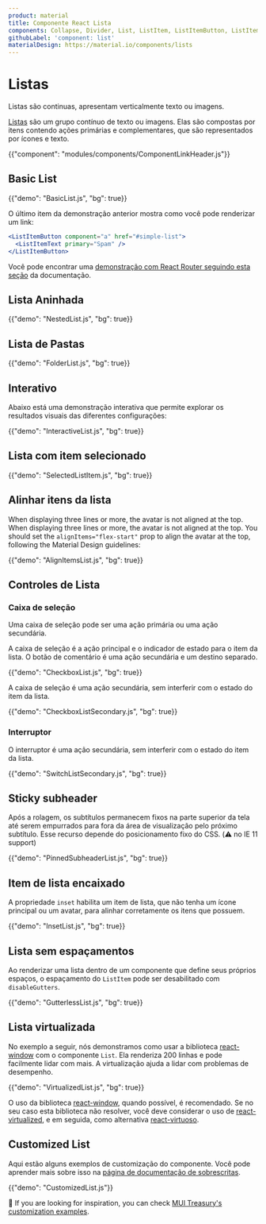 ```yaml
---
product: material
title: Componente React Lista
components: Collapse, Divider, List, ListItem, ListItemButton, ListItemAvatar, ListItemIcon, ListItemSecondaryAction, ListItemText, ListSubheader
githubLabel: 'component: list'
materialDesign: https://material.io/components/lists
---
```


# Listas

<p class="description">Listas são continuas, apresentam verticalmente texto ou imagens.</p>

[Listas](https://material.io/design/components/lists.html) são um grupo contínuo de texto ou imagens. Elas são compostas por itens contendo ações primárias e complementares, que são representados por ícones e texto.

{{"component": "modules/components/ComponentLinkHeader.js"}}

## Basic List

{{"demo": "BasicList.js", "bg": true}}

O último item da demonstração anterior mostra como você pode renderizar um link:

```jsx
<ListItemButton component="a" href="#simple-list">
  <ListItemText primary="Spam" />
</ListItemButton>
```

Você pode encontrar uma [demonstração com React Router seguindo esta seção](/guides/routing/#list) da documentação.

## Lista Aninhada

{{"demo": "NestedList.js", "bg": true}}

## Lista de Pastas

{{"demo": "FolderList.js", "bg": true}}

## Interativo

Abaixo está uma demonstração interativa que permite explorar os resultados visuais das diferentes configurações:

{{"demo": "InteractiveList.js", "bg": true}}

## Lista com item selecionado

{{"demo": "SelectedListItem.js", "bg": true}}

## Alinhar itens da lista

When displaying three lines or more, the avatar is not aligned at the top. When displaying three lines or more, the avatar is not aligned at the top. You should set the `alignItems="flex-start"` prop to align the avatar at the top, following the Material Design guidelines:

{{"demo": "AlignItemsList.js", "bg": true}}

## Controles de Lista

### Caixa de seleção

Uma caixa de seleção pode ser uma ação primária ou uma ação secundária.

A caixa de seleção é a ação principal e o indicador de estado para o item da lista. O botão de comentário é uma ação secundária e um destino separado.

{{"demo": "CheckboxList.js", "bg": true}}

A caixa de seleção é uma ação secundária, sem interferir com o estado do item da lista.

{{"demo": "CheckboxListSecondary.js", "bg": true}}

### Interruptor

O interruptor é uma ação secundária, sem interferir com o estado do item da lista.

{{"demo": "SwitchListSecondary.js", "bg": true}}

## Sticky subheader

Após a rolagem, os subtítulos permanecem fixos na parte superior da tela até serem empurrados para fora da área de visualização pelo próximo subtítulo. Esse recurso depende do posicionamento fixo do CSS. (⚠️ no IE 11 support)

{{"demo": "PinnedSubheaderList.js", "bg": true}}

## Item de lista encaixado

A propriedade `inset` habilita um item de lista, que não tenha um ícone principal ou um avatar, para alinhar corretamente os itens que possuem.

{{"demo": "InsetList.js", "bg": true}}

## Lista sem espaçamentos

Ao renderizar uma lista dentro de um componente que define seus próprios espaços, o espaçamento do `ListItem` pode ser desabilitado com `disableGutters`.

{{"demo": "GutterlessList.js", "bg": true}}

## Lista virtualizada

No exemplo a seguir, nós demonstramos como usar a biblioteca [react-window](https://github.com/bvaughn/react-window) com o componente `List`. Ela renderiza 200 linhas e pode facilmente lidar com mais. A virtualização ajuda a lidar com problemas de desempenho.

{{"demo": "VirtualizedList.js", "bg": true}}

O uso da biblioteca [react-window](https://github.com/bvaughn/react-window), quando possível, é recomendado. Se no seu caso esta biblioteca não resolver, você deve considerar o uso de [react-virtualized](https://github.com/bvaughn/react-virtualized), e em seguida, como alternativa [react-virtuoso](https://github.com/petyosi/react-virtuoso).

## Customized List

Aqui estão alguns exemplos de customização do componente. Você pode aprender mais sobre isso na [página de documentação de sobrescritas](/customization/how-to-customize/).

{{"demo": "CustomizedList.js"}}

🎨 If you are looking for inspiration, you can check [MUI Treasury's customization examples](https://mui-treasury.com/styles/list-item/).
